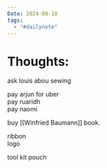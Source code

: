 ```yaml
---
Date: 2024-08-18
tags:
  - "#dailynote"
---
```



# Thoughts:
ask louis abou sewing  
  
pay arjun for uber  
pay ruaridh  
pay naomi  
  
buy [[Winfried Baumann]] book.  
  
ribbon  
logo  
  
tool kit pouch